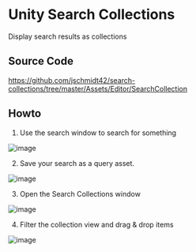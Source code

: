 # Unity Search Collections
Display search results as collections

## Source Code

https://github.com/jschmidt42/search-collections/tree/master/Assets/Editor/SearchCollection

## Howto
1. Use the search window to search for something

  ![image](https://user-images.githubusercontent.com/4054655/113035634-6b1f4a00-9161-11eb-9a84-647399208312.png)

2. Save your search as a query asset.

  ![image](https://user-images.githubusercontent.com/4054655/113035688-73778500-9161-11eb-9b14-746b26b83af7.png)

3. Open the Search Collections window

  ![image](https://user-images.githubusercontent.com/4054655/113035377-2e535300-9161-11eb-918d-b60d566ff907.png)
  
4. Filter the collection view and drag & drop items

  ![image](https://user-images.githubusercontent.com/4054655/113036051-d0733b00-9161-11eb-9ba8-b8f0fc8d85d8.png)
